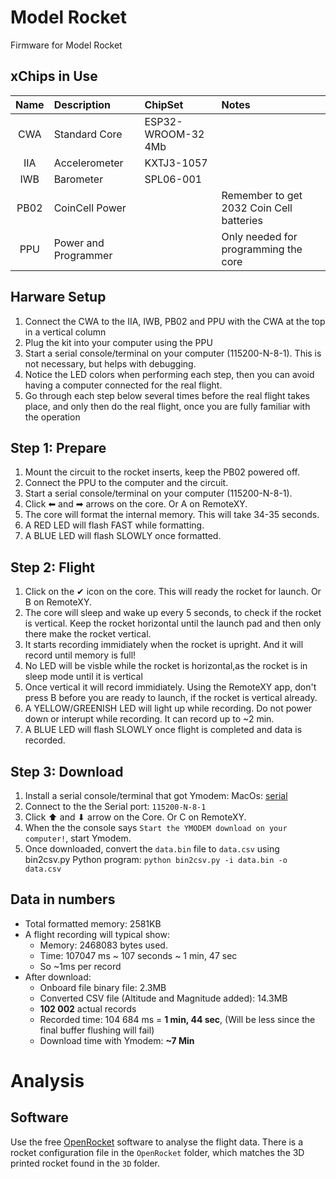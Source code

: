 # Model Rocket
Firmware for Model Rocket

## xChips in Use
| Name | Description | ChipSet | Notes |
| :--: | :-- | :-- | :-- |
| CWA | Standard Core | ESP32-WROOM-32 4Mb ||
| IIA | Accelerometer | KXTJ3-1057 ||
| IWB | Barometer | SPL06-001 ||
| PB02 | CoinCell Power ||Remember to get 2032 Coin Cell batteries |
| PPU | Power and Programmer || Only needed for programming the core |

## Harware Setup
1. Connect the CWA to the IIA, IWB, PB02 and PPU with the CWA at the top in a vertical column
1. Plug the kit into your computer using the PPU
1. Start a serial console/terminal on your computer (115200-N-8-1). This is not necessary, but helps with debugging.
1. Notice the LED colors when performing each step, then you can avoid having a computer connected for the real flight.
1. Go through each step below several times before the real flight takes place, and only then do the real flight, once you are fully familiar with the operation


## Step 1: Prepare
1. Mount the circuit to the rocket inserts, keep the PB02 powered off.
2. Connect the PPU to the computer and the circuit.
3. Start a serial console/terminal on your computer (115200-N-8-1).
4. Click ⬅︎ and ➡ arrows on the core. Or A on RemoteXY.
5. The core will format the internal memory. This will take 34-35 seconds.
6. A RED LED will flash FAST while formatting.
7. A BLUE LED will flash SLOWLY once formatted.
 
## Step 2: Flight
1. Click on the ✔︎ icon on the core. This will ready the rocket for launch. Or B on RemoteXY.
1. The core will sleep and wake up every 5 seconds, to check if the rocket is vertical. Keep the rocket horizontal until the launch pad and then only there make the rocket vertical.
2. It starts recording immidiately when the rocket is upright. And it will record until memory is full!
3. No LED will be visble while the rocket is horizontal,as the rocket is in sleep mode until it is vertical
4. Once vertical it will record immidiately. Using the RemoteXY app, don't press B before you are ready to launch, if the rocket is vertical already.
5. A YELLOW/GREENISH LED will light up while recording. Do not power down or interupt while recording. It can record up to ~2 min.
6. A BLUE LED will flash SLOWLY once flight is completed and data is recorded.

## Step 3: Download
1. Install a serial console/terminal that got Ymodem:
  MacOs: [serial](https://apps.apple.com/za/app/serial/id877615577?mt=12)
1. Connect to the the Serial port: `115200-N-8-1`
2. Click ⬆︎ and ⬇︎ arrow on the Core. Or C on RemoteXY.
3. When the the console says `Start the YMODEM download on your computer!`, start Ymodem.
4. Once downloaded, convert the `data.bin` file to `data.csv` using bin2csv.py Python program:
  `python bin2csv.py -i data.bin -o data.csv`

## Data in numbers
- Total formatted memory: 2581KB
- A flight recording will typical show:
  - Memory: 2468083 bytes used.
  - Time: 107047 ms ~ 107 seconds ~ 1 min, 47 sec
  - So ~1ms per record
- After download:
  - Onboard file binary file: 2.3MB
  - Converted CSV file (Altitude and Magnitude added): 14.3MB
  - **102 002** actual records
  - Recorded time: 104 684 ms = **1 min, 44 sec**, (Will be less since the final buffer flushing will fail)
  - Download time with Ymodem: **~7 Min**

# Analysis

## Software
Use the free [OpenRocket](http://openrocket.info/) software to analyse the flight data.
There is a rocket configuration file in the `OpenRocket` folder, which matches the 3D printed rocket found in the `3D` folder.
